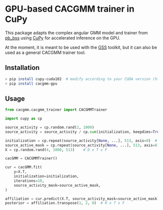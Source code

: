 # GPU-based CACGMM trainer in CuPy

This package adapts the complex angular GMM model and trainer from [pb_bss](https://github.com/fgnt/pb_bss) 
using [CuPy](https://github.com/cupy/cupy) for accelerated inference on the GPU.

At the moment, it is meant to be used with the [GSS](https://github.com/desh2608/gss) toolkit, but
it can also be used as a general CACGMM trainer tool.

## Installation

```bash
> pip install cupy-cuda102  # modify according to your CUDA version (https://docs.cupy.dev/en/stable/install.html#installing-cupy)
> pip install cacgmm-gpu
```

## Usage

```python
from cacgmm.cacgmm_trainer import CACGMMTrainer

import cupy as cp

source_activity = cp.random.rand(2, 1000)
source_activity = source_activity / cp.sum(initialization, keepdims=True, axis=0)

initialization = cp.repeat(source_activity[None, ...], 513, axis=0)  # F x K x T
source_active_mask = cp.repeat(source_activity[None, ...], 513, axis=0)
X = cp.random.rand(4, 1000, 513)    # D x T x F

cacGMM = CACGMMTrainer()

cur = cacGMM.fit(
    y=X.T,
    initialization=initialization,
    iterations=10,
    source_activity_mask=source_active_mask,
)

affiliation = cur.predict(X.T, source_activity_mask=source_active_mask) # 
posterior = affiliation.transpose(1, 2, 0)  # K x T x F
```
